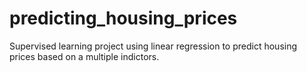 # predicting_housing_prices

Supervised learning project using linear regression to predict housing prices based on a multiple indictors.